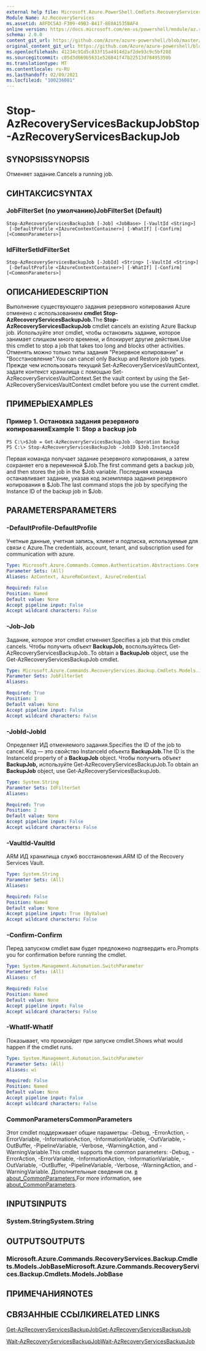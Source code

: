 ```yaml
---
external help file: Microsoft.Azure.PowerShell.Cmdlets.RecoveryServices.Backup.dll-Help.xml
Module Name: Az.RecoveryServices
ms.assetid: A8FDC5A3-F309-49B3-B417-8E0A1535BAF4
online version: https://docs.microsoft.com/en-us/powershell/module/az.recoveryservices/stop-azrecoveryservicesbackupjob
schema: 2.0.0
content_git_url: https://github.com/Azure/azure-powershell/blob/master/src/RecoveryServices/RecoveryServices/help/Stop-AzRecoveryServicesBackupJob.md
original_content_git_url: https://github.com/Azure/azure-powershell/blob/master/src/RecoveryServices/RecoveryServices/help/Stop-AzRecoveryServicesBackupJob.md
ms.openlocfilehash: 41234c91d5c833f15a4914d2af2de93c9c5bf288
ms.sourcegitcommit: c05d3d669b5631e526841f47b22513d78495350b
ms.translationtype: MT
ms.contentlocale: ru-RU
ms.lasthandoff: 02/09/2021
ms.locfileid: "100236081"
---
```

# <span data-ttu-id="9acdc-101">Stop-AzRecoveryServicesBackupJob</span><span class="sxs-lookup"><span data-stu-id="9acdc-101">Stop-AzRecoveryServicesBackupJob</span></span>

## <span data-ttu-id="9acdc-102">SYNOPSIS</span><span class="sxs-lookup"><span data-stu-id="9acdc-102">SYNOPSIS</span></span>
<span data-ttu-id="9acdc-103">Отменяет задание.</span><span class="sxs-lookup"><span data-stu-id="9acdc-103">Cancels a running job.</span></span>

## <span data-ttu-id="9acdc-104">СИНТАКСИС</span><span class="sxs-lookup"><span data-stu-id="9acdc-104">SYNTAX</span></span>

### <span data-ttu-id="9acdc-105">JobFilterSet (по умолчанию)</span><span class="sxs-lookup"><span data-stu-id="9acdc-105">JobFilterSet (Default)</span></span>
```
Stop-AzRecoveryServicesBackupJob [-Job] <JobBase> [-VaultId <String>]
 [-DefaultProfile <IAzureContextContainer>] [-WhatIf] [-Confirm] [<CommonParameters>]
```

### <span data-ttu-id="9acdc-106">IdFilterSet</span><span class="sxs-lookup"><span data-stu-id="9acdc-106">IdFilterSet</span></span>
```
Stop-AzRecoveryServicesBackupJob [-JobId] <String> [-VaultId <String>]
 [-DefaultProfile <IAzureContextContainer>] [-WhatIf] [-Confirm] [<CommonParameters>]
```

## <span data-ttu-id="9acdc-107">ОПИСАНИЕ</span><span class="sxs-lookup"><span data-stu-id="9acdc-107">DESCRIPTION</span></span>
<span data-ttu-id="9acdc-108">Выполнение существующего задания резервного копирования Azure отменено с использованием **cmdlet Stop-AzRecoveryServicesBackupJob.**</span><span class="sxs-lookup"><span data-stu-id="9acdc-108">The **Stop-AzRecoveryServicesBackupJob** cmdlet cancels an existing Azure Backup job.</span></span>
<span data-ttu-id="9acdc-109">Используйте этот cmdlet, чтобы остановить задание, которое занимает слишком много времени, и блокирует другие действия.</span><span class="sxs-lookup"><span data-stu-id="9acdc-109">Use this cmdlet to stop a job that takes too long and blocks other activities.</span></span>
<span data-ttu-id="9acdc-110">Отменять можно только типы задания "Резервное копирование" и "Восстановление".</span><span class="sxs-lookup"><span data-stu-id="9acdc-110">You can cancel only Backup and Restore job types.</span></span>
<span data-ttu-id="9acdc-111">Прежде чем использовать текущий Set-AzRecoveryServicesVaultContext, задате контекст хранилища с помощью Set-AzRecoveryServicesVaultContext.</span><span class="sxs-lookup"><span data-stu-id="9acdc-111">Set the vault context by using the Set-AzRecoveryServicesVaultContext cmdlet before you use the current cmdlet.</span></span>

## <span data-ttu-id="9acdc-112">ПРИМЕРЫ</span><span class="sxs-lookup"><span data-stu-id="9acdc-112">EXAMPLES</span></span>

### <span data-ttu-id="9acdc-113">Пример 1. Остановка задания резервного копирования</span><span class="sxs-lookup"><span data-stu-id="9acdc-113">Example 1: Stop a backup job</span></span>
```
PS C:\>$Job = Get-AzRecoveryServicesBackupJob -Operation Backup
PS C:\> Stop-AzRecoveryServicesBackupJob -JobID $Job.InstanceId
```

<span data-ttu-id="9acdc-114">Первая команда получает задание резервного копирования, а затем сохраняет его в переменной $Job.</span><span class="sxs-lookup"><span data-stu-id="9acdc-114">The first command gets a backup job, and then stores the job in the $Job variable.</span></span>
<span data-ttu-id="9acdc-115">Последняя команда останавливает задание, указав код экземпляра задания резервного копирования в $Job.</span><span class="sxs-lookup"><span data-stu-id="9acdc-115">The last command stops the job by specifying the Instance ID of the backup job in $Job.</span></span>

## <span data-ttu-id="9acdc-116">PARAMETERS</span><span class="sxs-lookup"><span data-stu-id="9acdc-116">PARAMETERS</span></span>

### <span data-ttu-id="9acdc-117">-DefaultProfile</span><span class="sxs-lookup"><span data-stu-id="9acdc-117">-DefaultProfile</span></span>
<span data-ttu-id="9acdc-118">Учетные данные, учетная запись, клиент и подписка, используемые для связи с Azure.</span><span class="sxs-lookup"><span data-stu-id="9acdc-118">The credentials, account, tenant, and subscription used for communication with azure.</span></span>

```yaml
Type: Microsoft.Azure.Commands.Common.Authentication.Abstractions.Core.IAzureContextContainer
Parameter Sets: (All)
Aliases: AzContext, AzureRmContext, AzureCredential

Required: False
Position: Named
Default value: None
Accept pipeline input: False
Accept wildcard characters: False
```

### <span data-ttu-id="9acdc-119">-Job</span><span class="sxs-lookup"><span data-stu-id="9acdc-119">-Job</span></span>
<span data-ttu-id="9acdc-120">Задание, которое этот cmdlet отменяет.</span><span class="sxs-lookup"><span data-stu-id="9acdc-120">Specifies a job that this cmdlet cancels.</span></span>
<span data-ttu-id="9acdc-121">Чтобы получить объект **BackupJob,** воспользуйтесь Get-AzRecoveryServicesBackupJob..</span><span class="sxs-lookup"><span data-stu-id="9acdc-121">To obtain a **BackupJob** object, use the Get-AzRecoveryServicesBackupJob cmdlet.</span></span>

```yaml
Type: Microsoft.Azure.Commands.RecoveryServices.Backup.Cmdlets.Models.JobBase
Parameter Sets: JobFilterSet
Aliases:

Required: True
Position: 1
Default value: None
Accept pipeline input: False
Accept wildcard characters: False
```

### <span data-ttu-id="9acdc-122">-JobId</span><span class="sxs-lookup"><span data-stu-id="9acdc-122">-JobId</span></span>
<span data-ttu-id="9acdc-123">Определяет ИД отменяемого задания.</span><span class="sxs-lookup"><span data-stu-id="9acdc-123">Specifies the ID of the job to cancel.</span></span>
<span data-ttu-id="9acdc-124">Код — это свойство InstanceId объекта **BackupJob.**</span><span class="sxs-lookup"><span data-stu-id="9acdc-124">The ID is the InstanceId property of a **BackupJob** object.</span></span>
<span data-ttu-id="9acdc-125">Чтобы получить объект **BackupJob,** используйте Get-AzRecoveryServicesBackupJob.</span><span class="sxs-lookup"><span data-stu-id="9acdc-125">To obtain an **BackupJob** object, use Get-AzRecoveryServicesBackupJob.</span></span>

```yaml
Type: System.String
Parameter Sets: IdFilterSet
Aliases:

Required: True
Position: 2
Default value: None
Accept pipeline input: False
Accept wildcard characters: False
```

### <span data-ttu-id="9acdc-126">-VaultId</span><span class="sxs-lookup"><span data-stu-id="9acdc-126">-VaultId</span></span>
<span data-ttu-id="9acdc-127">ARM ИД хранилища служб восстановления.</span><span class="sxs-lookup"><span data-stu-id="9acdc-127">ARM ID of the Recovery Services Vault.</span></span>

```yaml
Type: System.String
Parameter Sets: (All)
Aliases:

Required: False
Position: Named
Default value: None
Accept pipeline input: True (ByValue)
Accept wildcard characters: False
```

### <span data-ttu-id="9acdc-128">-Confirm</span><span class="sxs-lookup"><span data-stu-id="9acdc-128">-Confirm</span></span>
<span data-ttu-id="9acdc-129">Перед запуском cmdlet вам будет предложено подтвердить его.</span><span class="sxs-lookup"><span data-stu-id="9acdc-129">Prompts you for confirmation before running the cmdlet.</span></span>

```yaml
Type: System.Management.Automation.SwitchParameter
Parameter Sets: (All)
Aliases: cf

Required: False
Position: Named
Default value: None
Accept pipeline input: False
Accept wildcard characters: False
```

### <span data-ttu-id="9acdc-130">-WhatIf</span><span class="sxs-lookup"><span data-stu-id="9acdc-130">-WhatIf</span></span>
<span data-ttu-id="9acdc-131">Показывает, что произойдет при запуске cmdlet.</span><span class="sxs-lookup"><span data-stu-id="9acdc-131">Shows what would happen if the cmdlet runs.</span></span>

```yaml
Type: System.Management.Automation.SwitchParameter
Parameter Sets: (All)
Aliases: wi

Required: False
Position: Named
Default value: None
Accept pipeline input: False
Accept wildcard characters: False
```

### <span data-ttu-id="9acdc-132">CommonParameters</span><span class="sxs-lookup"><span data-stu-id="9acdc-132">CommonParameters</span></span>
<span data-ttu-id="9acdc-133">Этот cmdlet поддерживает общие параметры: -Debug, -ErrorAction, -ErrorVariable, -InformationAction, -InformationVariable, -OutVariable, -OutBuffer, -PipelineVariable, -Verbose, -WarningAction, and -WarningVariable.</span><span class="sxs-lookup"><span data-stu-id="9acdc-133">This cmdlet supports the common parameters: -Debug, -ErrorAction, -ErrorVariable, -InformationAction, -InformationVariable, -OutVariable, -OutBuffer, -PipelineVariable, -Verbose, -WarningAction, and -WarningVariable.</span></span> <span data-ttu-id="9acdc-134">Дополнительные сведения см. [в about_CommonParameters.](http://go.microsoft.com/fwlink/?LinkID=113216)</span><span class="sxs-lookup"><span data-stu-id="9acdc-134">For more information, see [about_CommonParameters](http://go.microsoft.com/fwlink/?LinkID=113216).</span></span>

## <span data-ttu-id="9acdc-135">INPUTS</span><span class="sxs-lookup"><span data-stu-id="9acdc-135">INPUTS</span></span>

### <span data-ttu-id="9acdc-136">System.String</span><span class="sxs-lookup"><span data-stu-id="9acdc-136">System.String</span></span>

## <span data-ttu-id="9acdc-137">OUTPUTS</span><span class="sxs-lookup"><span data-stu-id="9acdc-137">OUTPUTS</span></span>

### <span data-ttu-id="9acdc-138">Microsoft.Azure.Commands.RecoveryServices.Backup.Cmdlets.Models.JobBase</span><span class="sxs-lookup"><span data-stu-id="9acdc-138">Microsoft.Azure.Commands.RecoveryServices.Backup.Cmdlets.Models.JobBase</span></span>

## <span data-ttu-id="9acdc-139">ПРИМЕЧАНИЯ</span><span class="sxs-lookup"><span data-stu-id="9acdc-139">NOTES</span></span>

## <span data-ttu-id="9acdc-140">СВЯЗАННЫЕ ССЫЛКИ</span><span class="sxs-lookup"><span data-stu-id="9acdc-140">RELATED LINKS</span></span>

[<span data-ttu-id="9acdc-141">Get-AzRecoveryServicesBackupJob</span><span class="sxs-lookup"><span data-stu-id="9acdc-141">Get-AzRecoveryServicesBackupJob</span></span>](./Get-AzRecoveryServicesBackupJob.md)

[<span data-ttu-id="9acdc-142">Wait-AzRecoveryServicesBackupJob</span><span class="sxs-lookup"><span data-stu-id="9acdc-142">Wait-AzRecoveryServicesBackupJob</span></span>](./Wait-AzRecoveryServicesBackupJob.md)



